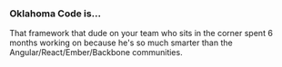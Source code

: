 ### Oklahoma Code is...

That framework that dude on your team who sits in the corner spent 6 months working on because he's so much smarter than the Angular/React/Ember/Backbone communities.